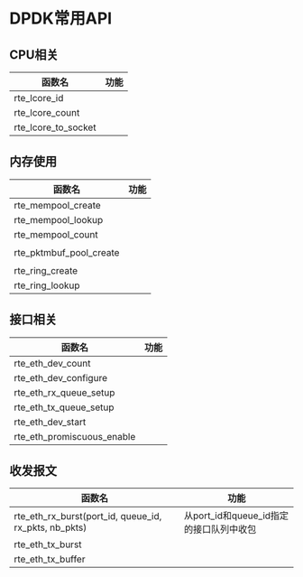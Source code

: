 # DPDK常用API

## CPU相关

| 函数名                       | 功能                          |
|------------------------------|-------------------------------|
| rte_lcore_id                 |   |
| rte_lcore_count              |   |
| rte_lcore_to_socket          |   |


## 内存使用

| 函数名                       | 功能                          |
|------------------------------|-------------------------------|
| rte_mempool_create           |    |
| rte_mempool_lookup           |    |
| rte_mempool_count            |    |
|                              |    |
| rte_pktmbuf_pool_create      |    |
|                              |    |
| rte_ring_create              |    |
| rte_ring_lookup              |    |

## 接口相关

| 函数名                       | 功能                          |
|------------------------------|-------------------------------|
| rte_eth_dev_count            |   |
| rte_eth_dev_configure        |   |
| rte_eth_rx_queue_setup       |   |
| rte_eth_tx_queue_setup       |   |
| rte_eth_dev_start            |   |
| rte_eth_promiscuous_enable   |   |


## 收发报文

| 函数名                       | 功能                          |
|-------------------------------------------------------|-------------------------------|
| rte_eth_rx_burst(port_id, queue_id, rx_pkts, nb_pkts) | 从port_id和queue_id指定的接口队列中收包  |
| rte_eth_tx_burst             |    |
| rte_eth_tx_buffer            |    |

